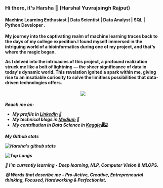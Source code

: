 ### Hi there, it's Harsha 👋 (Harshal Yuvrajsingh Rajput)

<h4>Machine Learning Enthusiast | Data Scientist | Data Analyst | SQL | Python Developer .</h4>

<h4>My journey into the captivating realm of machine learning traces back to the days of my college expedition.I found myself immersed in the intriguing world of a bioinformatics during one of my project, and that's where the magic began.

As I delved into the intricacies of this project, a profound realization struck me like a bolt of lightning — the sheer significance of data in today's dynamic world. This revelation ignited a spark within me, giving rise to an insatiable curiosity to solve the limitless possibilities that data-driven technologies offers.</h4>

<p align="center"> 
  <img src="https://komarev.com/ghpvc/?username=harshayr&label=Profile%20views&color=blue&style=for-the-badge%22%20alt=%22harshayr" /> </p>

<h5>Reach me on:
  
- My profile in <a href="*******">LinkedIn</a> 💼 
- My technical blogs in <a href="https://medium.com/@rajputharshal2002">Medium</a> 🏓
- My contribution in Data Science in <a href="https://www.kaggle.com/harsharajput">Kaggle</a>🖥💻

*My Github stats*

![Harsha's github stats](https://github-readme-stats.vercel.app/api?username=harshayr&show_icons=true&theme=radical)


![Top Langs](https://github-readme-stats.vercel.app/api/top-langs/?username=harshayr&layout=compact&show_icons=true&theme=radical)



🌱 I’m currently learning - *Deep learning, NLP, Computer Vision & MLOPS.*

😄 Words that describe me - *Pro-Active, Creative, Entrepreneurial thinking, Focused, Hardworking & Perfectionist.*
